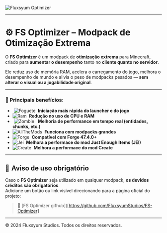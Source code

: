 ![Fluxsyum Optimizer](https://media.discordapp.net/attachments/1284858767925710910/1388933685914632333/20250629_142624.png?ex=6862c8cb&is=6861774b&hm=310197f2b7c7d65ddbd097c4a47faa719578a3659c40a0d0af38f60310e52aaa&=&format=webp&quality=lossless&width=1232&height=367)

---

# ⚙️ FS Optimizer – Modpack de Otimização Extrema

O **FS Optimizer** é um modpack de **otimização extrema** para Minecraft, criado para **aumentar o desempenho** tanto no **cliente quanto no servidor**.

Ele reduz uso de memória RAM, acelera o carregamento do jogo, melhora o desempenho de mundo e alivia o peso de modpacks pesados — **sem alterar o visual ou a jogabilidade original**.

---

### 🔧 Principais benefícios:

-  ![Foguete](https://media.discordapp.net/attachments/1284858767925710910/1389758807017783438/download9.jpeg?ex=6865c940&is=686477c0&hm=b40164cd7b477e1642e03e10e165b11d1235b4836b32cefef2413829a293204d&=&format=webp)  **Iniciação mais rápida do launcher e do jogo**
- ![Ram](https://media.discordapp.net/attachments/1284858767925710910/1389754470497255504/download6.jpeg?ex=6865c536&is=686473b6&hm=afa1585f77e8add8e6e931c4b21c350d40049f98900d0ed777dd6311d2dbcd23&=&format=webp)  **Redução no uso de CPU e RAM**
-  ![Zombie](https://media.discordapp.net/attachments/1284858767925710910/1389753725106655252/download5.jpeg?ex=6865c484&is=68647304&hm=afada0ee7566f3a667c72fb0ebb115f5152517bcd6a244949d38d969fe694e61&=&format=webp)   **Melhoria de performance em tempo real (entidades, chunks, etc.)**
- ![AllTheMods](https://media.discordapp.net/attachments/1284858767925710910/1389753316853940274/download4.jpeg?ex=6865c423&is=686472a3&hm=d5cf6ab7aec5331572fe3113347a708dae95f1af400f5d3e3361e70b9fab9b75&=&format=webp)  **Funciona com modpacks grandes**
- ![Forge](https://media.discordapp.net/attachments/1284858767925710910/1389752492534796318/download.jpeg?ex=6865c35e&is=686471de&hm=a766a3d70d2e01b01c834c4d4a25c74e48f37bb73855207dca39cf63ca255c40&=&format=webp)  **Compatível com Forge 47.4.0+**
- ![Jei](https://media.discordapp.net/attachments/1284858767925710910/1389752493231181934/download3.jpeg?ex=6865c35e&is=686471de&hm=4522998fc26ee20cc8ff3d87ae794cd3c367c00e2fd6796308c306ca60f7b948&=&format=webp)  **Melhora a performace do mod Just Enough Items (JEI)**
- ![Create](https://media.discordapp.net/attachments/1284858767925710910/1389752492950290432/download2.jpeg?ex=6865c35e&is=686471de&hm=302eda50b75f8b8881ae369e0a266deed96f25ac7cda4797cc3dad52a3b028e9&=&format=webp)  **Melhora a performace do mod Create**

---

## 🚨 Aviso de uso obrigatório

Caso o **FS Optimizer** seja utilizado em qualquer modpack, **os devidos créditos são obrigatórios**.  
Adicione um botão ou link visível direcionando para a página oficial do projeto:

> 🔗 [FS Optimizer gifhub]([https://github.com/FluxsyumStudios/FS-Optimizer]
---

© 2024 Fluxsyum Studios. Todos os direitos reservados.
